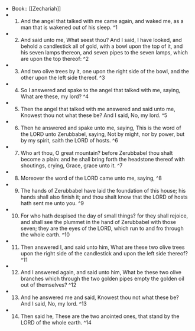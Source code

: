 - Book:: [[Zechariah]]
- 1. And the angel that talked with me came again, and waked me, as a man that is wakened out of his sleep. ^1
- 2. And said unto me, What seest thou? And I said, I have looked, and behold a candlestick all of gold, with a bowl upon the top of it, and his seven lamps thereon, and seven pipes to the seven lamps, which are upon the top thereof: ^2
- 3. And two olive trees by it, one upon the right side of the bowl, and the other upon the left side thereof. ^3
- 4. So I answered and spake to the angel that talked with me, saying, What are these, my lord? ^4
- 5. Then the angel that talked with me answered and said unto me, Knowest thou not what these be? And I said, No, my lord. ^5
- 6. Then he answered and spake unto me, saying, This is the word of the LORD unto Zerubbabel, saying, Not by might, nor by power, but by my spirit, saith the LORD of hosts. ^6
- 7. Who art thou, O great mountain? before Zerubbabel thou shalt become a plain: and he shall bring forth the headstone thereof with shoutings, crying, Grace, grace unto it. ^7
- 8. Moreover the word of the LORD came unto me, saying, ^8
- 9. The hands of Zerubbabel have laid the foundation of this house; his hands shall also finish it; and thou shalt know that the LORD of hosts hath sent me unto you. ^9
- 10. For who hath despised the day of small things? for they shall rejoice, and shall see the plummet in the hand of Zerubbabel with those seven; they are the eyes of the LORD, which run to and fro through the whole earth. ^10
- 11. Then answered I, and said unto him, What are these two olive trees upon the right side of the candlestick and upon the left side thereof? ^11
- 12. And I answered again, and said unto him, What be these two olive branches which through the two golden pipes empty the golden oil out of themselves? ^12
- 13. And he answered me and said, Knowest thou not what these be? And I said, No, my lord. ^13
- 14. Then said he, These are the two anointed ones, that stand by the LORD of the whole earth. ^14
